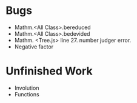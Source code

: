 # Bugs
+ Mathm.\<All Class\>.bereduced
+ Mathm.\<All Class\>.bedevided
+ Mathm. <Tree.js> line 27. number judger error.
+ Negative factor
# Unfinished Work
+ Involution
+ Functions